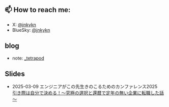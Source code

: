 ## 📫 How to reach me:
- X: [@jnkykn](https://x.com/jnkykn)
- BlueSky: [@jnkykn](https://bsky.app/profile/jnkykn.bsky.social)

## blog
- note: [_tetrapod](https://note.com/_tetrapod)

## Slides
- 2025-03-09 エンジニアがこの先生きのこるためのカンファレンス2025
<br>  [引き際は自分で決める！～究極の選択と還暦で定年の無い企業に転職した話～](https://tetrapod418.github.io/slides/20250309_kinoko.html)
